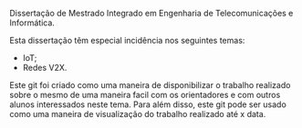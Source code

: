 Dissertação de Mestrado Integrado em Engenharia de Telecomunicações e Informática.

Esta dissertação têm especial incidência nos seguintes temas:
  - IoT;
  - Redes V2X.

Este git foi criado como uma maneira de disponibilizar o trabalho realizado sobre o mesmo de uma maneira facil com os orientadores e com outros alunos interessados neste tema.
Para além disso, este git pode ser usado como uma maneira de visualização do trabalho realizado até x data.
